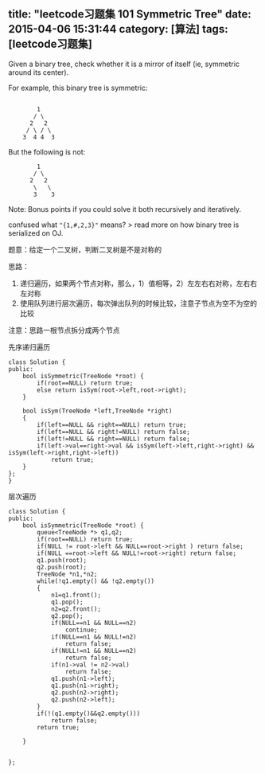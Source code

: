 title: "leetcode习题集 101 Symmetric Tree"
date: 2015-04-06 15:31:44
category: [算法]
tags: [leetcode习题集]
---
Given a binary tree, check whether it is a mirror of itself (ie, symmetric around its center).

For example, this binary tree is symmetric:
```

	    1
	   / \
	  2   2
	 / \ / \
	3  4 4  3
```
But the following is not:
```
	    1
	   / \
	  2   2
	   \   \
	   3    3   					 
```
Note:
Bonus points if you could solve it both recursively and iteratively.

confused what `"{1,#,2,3}"` means? > read more on how binary tree is serialized on OJ.

题意：给定一个二叉树，判断二叉树是不是对称的

思路：

1. 递归遍历，如果两个节点对称，那么，1）值相等，2）左左右右对称，左右右左对称
2. 使用队列进行层次遍历，每次弹出队列的时候比较，注意子节点为空不为空的比较

注意：思路一根节点拆分成两个节点

先序递归遍历
```
class Solution {
public:
    bool isSymmetric(TreeNode *root) {
        if(root==NULL) return true;
        else return isSym(root->left,root->right);
    }
    
    bool isSym(TreeNode *left,TreeNode *right)
    {
        if(left==NULL && right==NULL) return true;
        if(left==NULL && right!=NULL) return false;
        if(left!=NULL && right==NULL) return false;
        if(left->val==right->val && isSym(left->left,right->right) && isSym(left->right,right->left))
            return true;
    }
};
}
```
层次遍历
```
class Solution {
public:
    bool isSymmetric(TreeNode *root) {
        queue<TreeNode *> q1,q2;
        if(root==NULL) return true;
        if(NULL != root->left && NULL==root->right ) return false;
        if(NULL ==root->left && NULL!=root->right) return false;
        q1.push(root);
        q2.push(root);
        TreeNode *n1,*n2;
        while(!q1.empty() && !q2.empty())
        {
            n1=q1.front();
            q1.pop();
            n2=q2.front();
            q2.pop();
            if(NULL==n1 && NULL==n2)
                continue;
            if(NULL==n1 && NULL!=n2)
                return false;
            if(NULL!=n1 && NULL==n2)
                return false;
            if(n1->val != n2->val)
                return false;
            q1.push(n1->left);
            q1.push(n1->right);
            q2.push(n2->right);
            q2.push(n2->left);
        }
        if(!(q1.empty()&&q2.empty()))
            return false;
        return true;
        
    }
    
    
};
```